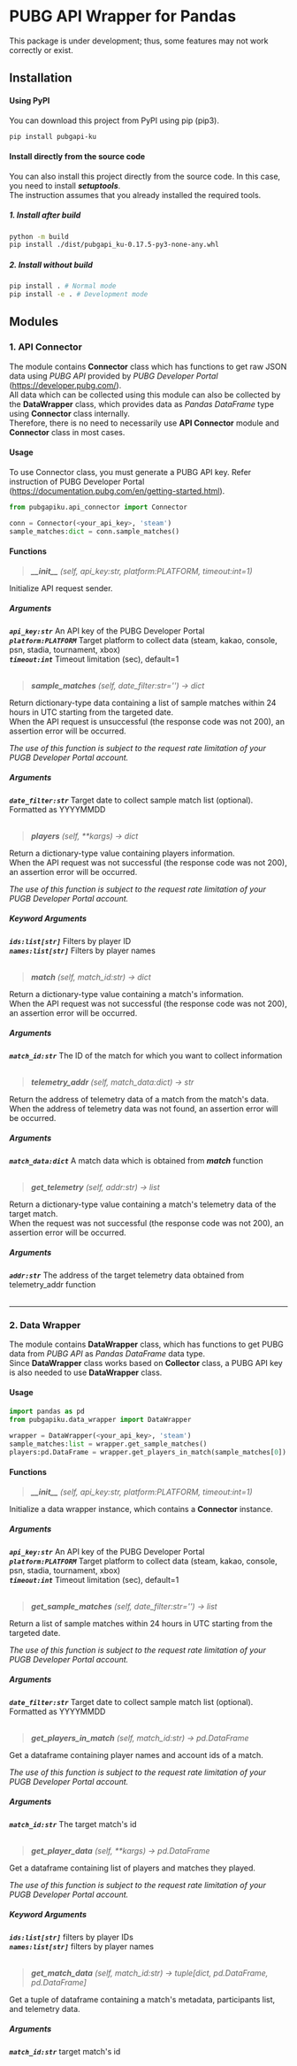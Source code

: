 # PUBG API Wrapper for Pandas
This package is under development; thus, some features may not work correctly or exist.   

## Installation
#### Using PyPI
You can download this project from PyPI using pip (pip3).   
```bash
pip install pubgapi-ku
```

#### Install directly from the source code
You can also install this project directly from the source code. In this case, you need to install ***setuptools***.   
The instruction assumes that you already installed the required tools.

##### 1. Install after build
```bash
python -m build
pip install ./dist/pubgapi_ku-0.17.5-py3-none-any.whl
```

##### 2. Install without build
```bash
pip install . # Normal mode
pip install -e . # Development mode
```

## Modules
### 1. API Connector
The module contains **Connector** class which has functions to get raw JSON data using *PUBG API* provided by *PUBG Developer Portal* (https://developer.pubg.com/).   
All data which can be collected using this module can also be collected by the **DataWrapper** class, which provides data as *Pandas DataFrame* type using **Connector** class internally.   
Therefore, there is no need to necessarily use **API Connector** module and **Connector** class in most cases.   

#### Usage
To use Connector class, you must generate a PUBG API key. Refer instruction of PUBG Developer Portal (https://documentation.pubg.com/en/getting-started.html).   
```Python
from pubgapiku.api_connector import Connector

conn = Connector(<your_api_key>, 'steam')
sample_matches:dict = conn.sample_matches()
```
#### Functions
> ***\_\_init\_\_*** *(self, api_key:str, platform:PLATFORM, timeout:int=1)*

Initialize API request sender.   

##### Arguments
***`api_key:str`*** An API key of the PUBG Developer Portal   
***`platform:PLATFORM`*** Target platform to collect data (steam, kakao, console, psn, stadia, tournament, xbox)   
***`timeout:int`*** Timeout limitation (sec), default=1   
&nbsp;

> ***sample_matches*** *(self, date_filter:str='') -> dict*

Return dictionary-type data containing a list of sample matches within 24 hours in UTC starting from the targeted date.   
When the API request is unsuccessful (the response code was not 200), an assertion error will be occurred.   
   
*The use of this function is subject to the request rate limitation of your PUGB Developer Portal account.*   

##### Arguments
***`date_filter:str`*** Target date to collect sample match list (optional). Formatted as YYYYMMDD   
&nbsp;

> ***players*** *(self, \*\*kargs) -> dict*

Return a dictionary-type value containing players information.   
When the API request was not successful (the response code was not 200), an assertion error will be occurred.   
   
*The use of this function is subject to the request rate limitation of your PUGB Developer Portal account.*   

##### Keyword Arguments
***`ids:list[str]`*** Filters by player ID   
***`names:list[str]`*** Filters by player names   
&nbsp;

> ***match*** *(self, match_id:str) -> dict*

Return a dictionary-type value containing a match's information.   
When the API request was not successful (the response code was not 200), an assertion error will be occurred.   

##### Arguments
***`match_id:str`*** The ID of the match for which you want to collect information   
&nbsp;

> ***telemetry_addr*** *(self, match_data:dict) -> str*

Return the address of telemetry data of a match from the match's data.   
When the address of telemetry data was not found, an assertion error will be occurred.   

##### Arguments
***`match_data:dict`*** A match data which is obtained from ***match*** function   
&nbsp;

> ***get_telemetry*** *(self, addr:str) -> list*

Return a dictionary-type value containing a match's telemetry data of the target match.   
When the request was not successful (the response code was not 200), an assertion error will be occurred.   

##### Arguments
***`addr:str`*** The address of the target telemetry data obtained from telemetry_addr function   
&nbsp;

---
### 2. Data Wrapper
The module contains **DataWrapper** class, which has functions to get PUBG data from *PUBG API* as *Pandas DataFrame* data type.   
Since **DataWrapper** class works based on **Collector** class, a PUBG API key is also needed to use **DataWrapper** class.   

#### Usage
```Python
import pandas as pd
from pubgapiku.data_wrapper import DataWrapper

wrapper = DataWrapper(<your_api_key>, 'steam')
sample_matches:list = wrapper.get_sample_matches()
players:pd.DataFrame = wrapper.get_players_in_match(sample_matches[0])
```
#### Functions
> ***\_\_init\_\_*** *(self, api_key:str, platform:PLATFORM, timeout:int=1)*

Initialize a data wrapper instance, which contains a **Connector** instance.   

##### Arguments
***`api_key:str`*** An API key of the PUBG Developer Portal   
***`platform:PLATFORM`*** Target platform to collect data (steam, kakao, console, psn, stadia, tournament, xbox)   
***`timeout:int`*** Timeout limitation (sec), default=1   
&nbsp;

> ***get_sample_matches*** *(self, date_filter:str='') -> list*

Return a list of sample matches within 24 hours in UTC starting from the targeted date.   
   
*The use of this function is subject to the request rate limitation of your PUGB Developer Portal account.*   

##### Arguments
***`date_filter:str`*** Target date to collect sample match list (optional). Formatted as YYYYMMDD   
&nbsp;

> ***get_players_in_match*** *(self, match_id:str) -> pd.DataFrame*

Get a dataframe containing player names and account ids of a match.   
   
*The use of this function is subject to the request rate limitation of your PUGB Developer Portal account.*   

##### Arguments
***`match_id:str`*** The target match's id   
&nbsp;

> ***get_player_data*** *(self, \*\*kargs) -> pd.DataFrame*

Get a dataframe containing list of players and matches they played.   
   
*The use of this function is subject to the request rate limitation of your PUGB Developer Portal account.*   

##### Keyword Arguments
***`ids:list[str]`*** filters by player IDs   
***`names:list[str]`*** filters by player names   
&nbsp;

> ***get_match_data*** *(self, match_id:str) -> tuple[dict, pd.DataFrame, pd.DataFrame]*

Get a tuple of dataframe containing a match's metadata, participants list, and telemetry data.   

##### Arguments
***`match_id:str`*** target match's id   
&nbsp;